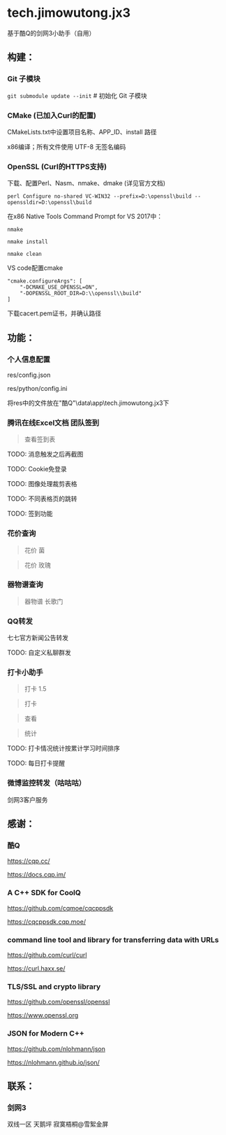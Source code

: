 # tech.jimowutong.jx3
基于酷Q的剑网3小助手（自用）

## 构建：
### Git 子模块
`git submodule update --init` # 初始化 Git 子模块


### CMake (已加入Curl的配置)
CMakeLists.txt中设置项目名称、APP_ID、install 路径

x86编译；所有文件使用 UTF-8 无签名编码


### OpenSSL (Curl的HTTPS支持)
下载、配置Perl、Nasm、nmake、dmake (详见官方文档)

`perl Configure no-shared VC-WIN32 --prefix=D:\openssl\build --openssldir=D:\openssl\build`

在x86 Native Tools Command Prompt for VS 2017中：

`nmake`

`nmake install`

`nmake clean`

VS code配置cmake
```
"cmake.configureArgs": [
    "-DCMAKE_USE_OPENSSL=ON",
    "-DOPENSSL_ROOT_DIR=D:\\openssl\\build"
]
```

下载cacert.pem证书，并确认路径



## 功能：
### 个人信息配置
res/config.json

res/python/config.ini

将res中的文件放在"酷Q"\data\app\tech.jimowutong.jx3下


### 腾讯在线Excel文档 团队签到
> 查看签到表

TODO: 消息触发之后再截图

TODO: Cookie免登录

TODO: 图像处理裁剪表格

TODO: 不同表格页的跳转

TODO: 签到功能


### 花价查询
> 花价 菌

> 花价 玫瑰


### 器物谱查询
> 器物谱 长歌门


### QQ转发
七七官方新闻公告转发

TODO: 自定义私聊群发


### 打卡小助手
> 打卡 1.5

> 打卡

> 查看

> 统计

TODO: 打卡情况统计按累计学习时间排序

TODO: 每日打卡提醒


### 微博监控转发（咕咕咕）
剑网3客户服务



## 感谢：
### 酷Q
https://cqp.cc/

https://docs.cqp.im/


### A C++ SDK for CoolQ
https://github.com/cqmoe/cqcppsdk

https://cqcppsdk.cqp.moe/


### command line tool and library for transferring data with URLs
https://github.com/curl/curl

https://curl.haxx.se/


### TLS/SSL and crypto library
https://github.com/openssl/openssl

https://www.openssl.org


### JSON for Modern C++
https://github.com/nlohmann/json

https://nlohmann.github.io/json/



## 联系：
### 剑网3
双线一区 天鹅坪 寂寞梧桐@雪絮金屏